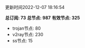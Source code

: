 更新时间2022-12-07 18:16:54

**总订阅: 73**
**总节点: 987**
**有效节点: 325**
- trojan节点: 80
- v2ray节点: 230
- ss节点: 15
